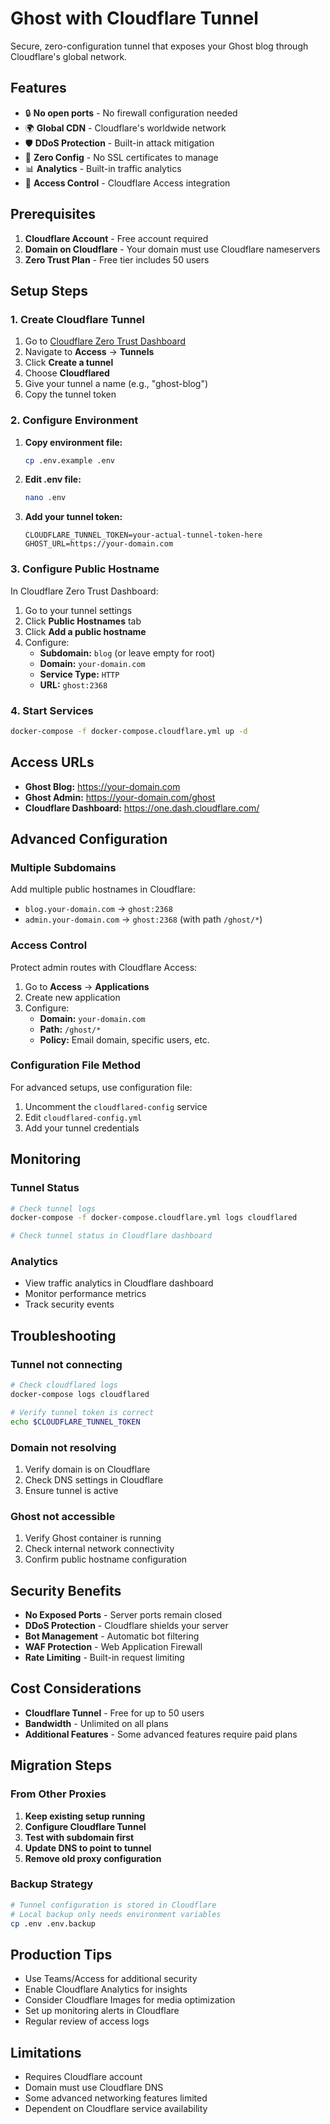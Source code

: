 # Ghost with Cloudflare Tunnel

Secure, zero-configuration tunnel that exposes your Ghost blog through Cloudflare's global network.

## Features

- 🔒 **No open ports** - No firewall configuration needed
- 🌍 **Global CDN** - Cloudflare's worldwide network
- 🛡️ **DDoS Protection** - Built-in attack mitigation
- 🚀 **Zero Config** - No SSL certificates to manage
- 📊 **Analytics** - Built-in traffic analytics
- 🔐 **Access Control** - Cloudflare Access integration

## Prerequisites

1. **Cloudflare Account** - Free account required
2. **Domain on Cloudflare** - Your domain must use Cloudflare nameservers
3. **Zero Trust Plan** - Free tier includes 50 users

## Setup Steps

### 1. Create Cloudflare Tunnel

1. Go to [Cloudflare Zero Trust Dashboard](https://one.dash.cloudflare.com/)
2. Navigate to **Access** → **Tunnels**
3. Click **Create a tunnel**
4. Choose **Cloudflared**
5. Give your tunnel a name (e.g., "ghost-blog")
6. Copy the tunnel token

### 2. Configure Environment

1. **Copy environment file:**
   ```bash
   cp .env.example .env
   ```

2. **Edit .env file:**
   ```bash
   nano .env
   ```

3. **Add your tunnel token:**
   ```env
   CLOUDFLARE_TUNNEL_TOKEN=your-actual-tunnel-token-here
   GHOST_URL=https://your-domain.com
   ```

### 3. Configure Public Hostname

In Cloudflare Zero Trust Dashboard:

1. Go to your tunnel settings
2. Click **Public Hostnames** tab
3. Click **Add a public hostname**
4. Configure:
   - **Subdomain:** `blog` (or leave empty for root)
   - **Domain:** `your-domain.com`
   - **Service Type:** `HTTP`
   - **URL:** `ghost:2368`

### 4. Start Services

```bash
docker-compose -f docker-compose.cloudflare.yml up -d
```

## Access URLs

- **Ghost Blog:** https://your-domain.com
- **Ghost Admin:** https://your-domain.com/ghost
- **Cloudflare Dashboard:** https://one.dash.cloudflare.com/

## Advanced Configuration

### Multiple Subdomains

Add multiple public hostnames in Cloudflare:

- `blog.your-domain.com` → `ghost:2368`
- `admin.your-domain.com` → `ghost:2368` (with path `/ghost/*`)

### Access Control

Protect admin routes with Cloudflare Access:

1. Go to **Access** → **Applications**
2. Create new application
3. Configure:
   - **Domain:** `your-domain.com`
   - **Path:** `/ghost/*`
   - **Policy:** Email domain, specific users, etc.

### Configuration File Method

For advanced setups, use configuration file:

1. Uncomment the `cloudflared-config` service
2. Edit `cloudflared-config.yml`
3. Add your tunnel credentials

## Monitoring

### Tunnel Status
```bash
# Check tunnel logs
docker-compose -f docker-compose.cloudflare.yml logs cloudflared

# Check tunnel status in Cloudflare dashboard
```

### Analytics
- View traffic analytics in Cloudflare dashboard
- Monitor performance metrics
- Track security events

## Troubleshooting

### Tunnel not connecting
```bash
# Check cloudflared logs
docker-compose logs cloudflared

# Verify tunnel token is correct
echo $CLOUDFLARE_TUNNEL_TOKEN
```

### Domain not resolving
1. Verify domain is on Cloudflare
2. Check DNS settings in Cloudflare
3. Ensure tunnel is active

### Ghost not accessible
1. Verify Ghost container is running
2. Check internal network connectivity
3. Confirm public hostname configuration

## Security Benefits

- **No Exposed Ports** - Server ports remain closed
- **DDoS Protection** - Cloudflare shields your server
- **Bot Management** - Automatic bot filtering
- **WAF Protection** - Web Application Firewall
- **Rate Limiting** - Built-in request limiting

## Cost Considerations

- **Cloudflare Tunnel** - Free for up to 50 users
- **Bandwidth** - Unlimited on all plans
- **Additional Features** - Some advanced features require paid plans

## Migration Steps

### From Other Proxies

1. **Keep existing setup running**
2. **Configure Cloudflare Tunnel**
3. **Test with subdomain first**
4. **Update DNS to point to tunnel**
5. **Remove old proxy configuration**

### Backup Strategy

```bash
# Tunnel configuration is stored in Cloudflare
# Local backup only needs environment variables
cp .env .env.backup
```

## Production Tips

- Use Teams/Access for additional security
- Enable Cloudflare Analytics for insights
- Consider Cloudflare Images for media optimization
- Set up monitoring alerts in Cloudflare
- Regular review of access logs

## Limitations

- Requires Cloudflare account
- Domain must use Cloudflare DNS
- Some advanced networking features limited
- Dependent on Cloudflare service availability
